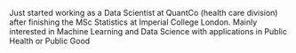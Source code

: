 Just started working as a Data Scientist at QuantCo (health care division) after finishing the MSc Statistics at Imperial College London. Mainly interested in Machine Learning and Data Science with applications in Public Health or Public Good

<!---
silaskoemen/silaskoemen is a ✨ special ✨ repository because its `README.md` (this file) appears on your GitHub profile.
You can click the Preview link to take a look at your changes.
--->
